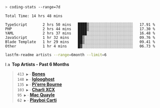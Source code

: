 ```zsh
> coding-stats --range=7d
```

<!--START_SECTION:waka-->

```text
Total Time: 14 hrs 48 mins

TypeScript       2 hrs 50 mins   ████▒░░░░░░░░░░░░░░░░░░░░   17.91 %
PHP              2 hrs 44 mins   ████▒░░░░░░░░░░░░░░░░░░░░   17.30 %
YAML             2 hrs 37 mins   ████░░░░░░░░░░░░░░░░░░░░░   16.48 %
JavaScript       1 hr 32 mins    ██▒░░░░░░░░░░░░░░░░░░░░░░   09.76 %
Blade Template   1 hr 29 mins    ██▒░░░░░░░░░░░░░░░░░░░░░░   09.41 %
Other            1 hr 4 mins     █▓░░░░░░░░░░░░░░░░░░░░░░░   06.73 %
```

<!--END_SECTION:waka-->

```zsh
lastfm-readme artists --range=6month --limit=6
```

<!--START_LASTFM_ARTISTS:{"period": "6month", "rows": 6}-->
<a href="https://last.fm" target="_blank"><img src="https://user-images.githubusercontent.com/17434202/215290617-e793598d-d7c9-428f-9975-156db1ba89cc.svg" alt="Last.fm Logo" width="18" height="13"/></a> **Top Artists - Past 6 Months**

> `413 ▶️` ∙ **[Bones](https://www.last.fm/music/Bones)**<br/>
> `148 ▶️` ∙ **[Iglooghost](https://www.last.fm/music/Iglooghost)**<br/>
> `135 ▶️` ∙ **[Pi’erre Bourne](https://www.last.fm/music/Pi%E2%80%99erre+Bourne)**<br/>
> `103 ▶️` ∙ **[Charli XCX](https://www.last.fm/music/Charli+XCX)**<br/>
> `95 ▶️` ∙ **[Mac Quayle](https://www.last.fm/music/Mac+Quayle)**<br/>
> `62 ▶️` ∙ **[Playboi Carti](https://www.last.fm/music/Playboi+Carti)**<br/>
<!--END_LASTFM_ARTISTS-->
